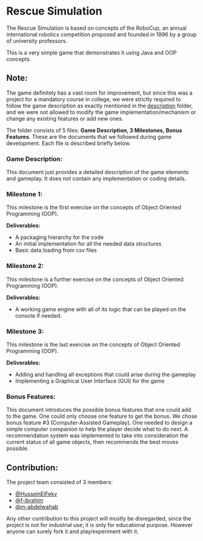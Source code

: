 # Rescue Simulation

The Rescue Simulation is based on concepts of the RoboCup, an annual international robotics competition proposed and founded in 1996 by a group of university professors.

This is a very simple game that demonstrates it using Java and OOP concepts.

## Note:

The game definitely has a vast room for improvement, but since this was a project for a mandatory course in college, we were strictly required to follow the game description as exactly mentioned in the [description](https://github.com/HusseinElFeky/RescueSimulation/tree/master/description) folder, and we were not allowed to modify the game implementation/mechanism or change any existing features or add new ones.

The folder consists of 5 files: **Game Description, 3 Milestones, Bonus Features**. These are the documents that we followed during game development. Each file is described briefly below.

### Game Description:

This document just provides a detailed description of the game elements and gameplay. It does not contain any implementation or coding details.

### Milestone 1:

This milestone is the first exercise on the concepts of Object Oriented Programming (OOP).

**Deliverables:**

- A packaging hierarchy for the code
- An initial implementation for all the needed data structures
- Basic data loading from csv files

### Milestone 2:

This milestone is a further exercise on the concepts of Object Oriented Programming (OOP).

**Deliverables:**

- A working game engine with all of its logic that can be played on the console if needed.

### Milestone 3:

This milestone is the last exercise on the concepts of Object Oriented Programming (OOP).

**Deliverables:**

- Adding and handling all exceptions that could arise during the gameplay
- Implementing a Graphical User Interface (GUI) for the game

### Bonus Features:

This document introduces the possible bonus features that one could add to the game. One could only choose one feature to get the bonus. We chose bonus feature #3 (Computer-Assisted Gameplay). One needed to design a simple computer companion to help the player decide what to do next. A recommendation system was implemented to take into consideration the current status of all game objects, then recommends the best moves possible.

## Contribution:

The project team consisted of 3 members:

- [@HusseinElFeky](https://github.com/HusseinElFeky)
- [@f-ibrahim](https://github.com/f-ibrahim)
- [@m-abdelwahab](https://github.com/m-abdelwahab)

Any other contribution to this project will mostly be disregarded, since the project is not for industrial use; it is only for educational purpose. However anyone can surely fork it and play/experiment with it.

